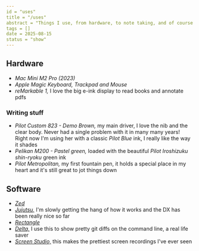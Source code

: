 ```yaml
---
id = "uses"
title = "/uses"
abstract = "Things I use, from hardware, to note taking, and of course software!"
tags = []
date = 2025-08-15
status = "show"
---
```


## Hardware

- _Mac Mini M2 Pro (2023)_
- _Apple Magic Keyboard, Trackpad and Mouse_
- _reMarkable 1,_ I love the big e-ink display to read books and annotate pdfs

### Writing stuff

- _Pilot Custom 823 - Demo Brown,_ my main driver, I love the nib and the clear
  body. Never had a single problem with it in many many years! Right now I'm
  using her with a classic _Pilot Blue_ ink, I really like the way it shades
- _Pelikan M200 - Pastel green,_ loaded with the beautiful
  _Pilot Iroshizuku shin-ryoku_ green ink
- _Pilot Metropolitan,_ my first fountain pen, it holds a special place in my
  heart and it's still great to jot things down

## Software

- [_Zed_](https://zed.dev)
- [_Jujutsu,_](https://jj-vcs.github.io/jj/latest/) I'm slowly getting the hang
  of how it works and the DX has been really nice so far
- [_Rectangle_](https://rectangleapp.com)
- [_Delta,_](https://github.com/dandavison/delta) I use this to show pretty
  git diffs on the command line, a real life saver
- [_Screen Studio,_](https://www.screen.studio) this makes the prettiest screen
  recordings I've ever seen
